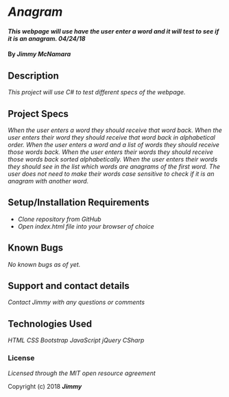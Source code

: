 # _Anagram_

#### _This webpage will use have the user enter a word and it will test to see if it is an anagram. 04/24/18_

#### By _**Jimmy McNamara**_

## Description

_This project will use C# to test different specs of the webpage._

## Project Specs

_When the user enters a word they should receive that word back._
_When the user enters their word they should receive that word back in alphabetical order._
_When the user enters a word and a list of words they should receive those words back._
_When the user enters their words they should receive those words back sorted alphabetically._
_When the user enters their words they should see in the list which words are anagrams of the first word._
_The user does not need to make their words case sensitive to check if it is an anagram with another word._


## Setup/Installation Requirements

* _Clone repository from GitHub_
* _Open index.html file into your browser of choice_

## Known Bugs

_No known bugs as of yet._

## Support and contact details

_Contact Jimmy with any questions or comments_

## Technologies Used

_HTML_
_CSS_
_Bootstrap_
_JavaScript_
_jQuery_
_CSharp_

### License

*Licensed through the MIT open resource agreement*

Copyright (c) 2018 **_Jimmy_**
